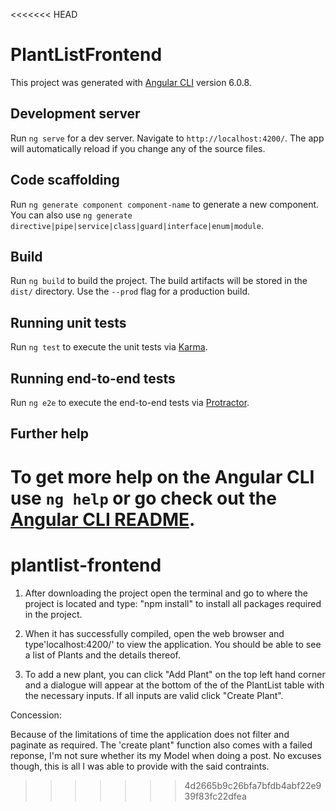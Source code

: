 <<<<<<< HEAD
# PlantListFrontend

This project was generated with [Angular CLI](https://github.com/angular/angular-cli) version 6.0.8.

## Development server

Run `ng serve` for a dev server. Navigate to `http://localhost:4200/`. The app will automatically reload if you change any of the source files.

## Code scaffolding

Run `ng generate component component-name` to generate a new component. You can also use `ng generate directive|pipe|service|class|guard|interface|enum|module`.

## Build

Run `ng build` to build the project. The build artifacts will be stored in the `dist/` directory. Use the `--prod` flag for a production build.

## Running unit tests

Run `ng test` to execute the unit tests via [Karma](https://karma-runner.github.io).

## Running end-to-end tests

Run `ng e2e` to execute the end-to-end tests via [Protractor](http://www.protractortest.org/).

## Further help

To get more help on the Angular CLI use `ng help` or go check out the [Angular CLI README](https://github.com/angular/angular-cli/blob/master/README.md).
=======
# plantlist-frontend

1. After downloading the project open the terminal and go to where the project is located and type: "npm install"
   to install all packages required in the project.

2. When it has successfully compiled, open the web browser and type'localhost:4200/' to view the application. You should be able to see
   a list of Plants and the details thereof.
   
3. To add a new plant, you can click  "Add Plant" on the top left hand corner and a dialogue will appear at the bottom of the
   of the PlantList table with the necessary inputs. If all inputs are valid click "Create Plant".
   
   
 Concession:
 
 Because of the limitations of time the application does not filter and paginate as required. The 'create plant" function
 also comes with a failed reponse, I'm not sure whether its my Model when doing a post. No excuses though, this is all I was able to     provide with the said contraints.
        
 


>>>>>>> 4d2665b9c26bfa7bfdb4abf22e939f83fc22dfea
